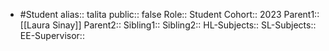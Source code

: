 - #Student 
  alias:: talita
  public:: false
  Role:: Student
  Cohort:: 2023
  Parent1:: [[Laura Sinay]] 
  Parent2::
  Sibling1::
  Sibling2::
  HL-Subjects::
  SL-Subjects::
  EE-Supervisor::